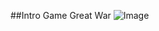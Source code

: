 ##Intro Game Great War
![Image](https://github.com/user-attachments/assets/01447a67-014f-4dc9-b7ae-e80b71d8f0c4)
